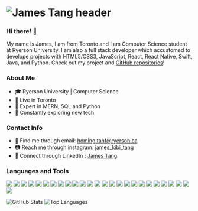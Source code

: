 # ![James Tang header](https://www.cs.ryerson.ca/~h29tang/James%20Tang.png)

### Hi there! 👋
My name is James, I am from Toronto and I am Computer Science student at Ryerson University. I am also a full stack developer which accustomed to develope projects with HTML5/CSS3, JavaScript, React, React Native, Swift, Java, and Python. Check out my project and [GitHub repositories](https://github.com/jamestang12?tab=repositories)!

### About Me
- 🎓 Ryerson University | Computer Science
- 📍 Live in Toronto
- 🌊 Expert in MERN, SQL and Python
- 🚀 Constantly exploring new tech

### Contact Info
- 📨 Find me through email: [homing.tanf@ryerson.ca](mailto:homing.tanf@ryerson.ca)
- 📷 Reach me through instagram: [james_kibi_tang](https://www.instagram.com/james_kibi_tang/)
- 📇 Connect through LinkedIn : [James Tang](https://www.linkedin.com/in/james-tang-10038b198/)

### Languages and Tools
<code><img src="https://img.shields.io/badge/Java-ED8B00?style=for-the-badge&logo=java&logoColor=white" /></code>
<code><img src="https://img.shields.io/badge/C-00599C?style=for-the-badge&logo=c&logoColor=white" /></code>
<code><img src="https://img.shields.io/badge/HTML5-E34F26?style=for-the-badge&logo=html5&logoColor=white" /></code>
<code><img src="https://img.shields.io/badge/CSS3-1572B6?style=for-the-badge&logo=css3&logoColor=white" /></code>
<code><img src="https://img.shields.io/badge/Swift-FA7343?style=for-the-badge&logo=swift&logoColor=white" /></code>
<code><img src="https://img.shields.io/badge/Go-00ADD8?style=for-the-badge&logo=go&logoColor=white" /></code>
<code><img src="https://img.shields.io/badge/JavaScript-F7DF1E?style=for-the-badge&logo=javascript&logoColor=black" /></code>
<code><img src="https://img.shields.io/badge/Node.js-43853D?style=for-the-badge&logo=node.js&logoColor=white" /></code>
<code><img src="https://img.shields.io/badge/Sass-CC6699?style=for-the-badge&logo=sass&logoColor=white" /></code>
<code><img src="https://img.shields.io/badge/Python-14354C?style=for-the-badge&logo=python&logoColor=white" /></code>
<code><img src="https://img.shields.io/badge/React-20232A?style=for-the-badge&logo=react&logoColor=61DAFB" /></code>
<code><img src="https://img.shields.io/badge/React_Native-20232A?style=for-the-badge&logo=react&logoColor=61DAFB" /></code>
<code><img src="https://img.shields.io/badge/Flutter-02569B?style=for-the-badge&logo=flutter&logoColor=white" /></code>
<code><img src="https://img.shields.io/badge/Dart-0175C2?style=for-the-badge&logo=dart&logoColor=white" /></code>
<code><img src="https://img.shields.io/badge/Express.js-404D59?style=for-the-badge" /></code>
<code><img src="https://img.shields.io/badge/Material--UI-0081CB?style=for-the-badge&logo=material-ui&logoColor=white" /></code>
<code><img src="https://img.shields.io/badge/Bootstrap-563D7C?style=for-the-badge&logo=bootstrap&logoColor=white" /></code>
<code><img src="https://img.shields.io/badge/Redux-593D88?style=for-the-badge&logo=redux&logoColor=white" /></code>
<code><img src="https://img.shields.io/badge/Django-092E20?style=for-the-badge&logo=django&logoColor=white" /></code>
<code><img src="https://img.shields.io/badge/MySQL-00000F?style=for-the-badge&logo=mysql&logoColor=white" /></code>
<code><img src="https://img.shields.io/badge/PostgreSQL-316192?style=for-the-badge&logo=postgresql&logoColor=white" /></code>
<code><img src="https://img.shields.io/badge/MongoDB-4EA94B?style=for-the-badge&logo=mongodb&logoColor=white" /></code>
<code><img src="https://img.shields.io/badge/Amazon_AWS-232F3E?style=for-the-badge&logo=amazon-aws&logoColor=white" /></code>
<code><img src="https://img.shields.io/badge/Google_Cloud-4285F4?style=for-the-badge&logo=google-cloud&logoColor=white" /></code>
<code><img src="https://img.shields.io/badge/iOS-000000?style=for-the-badge&logo=ios&logoColor=white" /></code>
<code><img src="https://img.shields.io/badge/Ubuntu-E95420?style=for-the-badge&logo=ubuntu&logoColor=white" /></code>

![GitHub Stats](https://github-readme-stats.vercel.app/api?username=jamestang12&count_private=true&hide=prs&include_all_commits=true)
![Top Languages](https://github-readme-stats.vercel.app/api/top-langs/?username=jamestang12&layout=compact)


